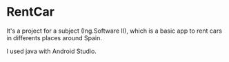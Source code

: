 # RentCar

It's a project for a subject (Ing.Software II), which is a basic app to rent cars in differents places around Spain.

I used java with Android Studio.

